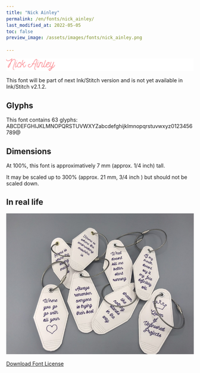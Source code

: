 ```yaml
---
title: "Nick Ainley"
permalink: /en/fonts/nick_ainley/
last_modified_at: 2022-05-05
toc: false
preview_image: /assets/images/fonts/nick_ainley.png

---
```

![Nick Ainley](/assets/images/fonts/nick_ainley.png)

This font will be part of next Ink/Stitch version and is not yet available in Ink/Stitch v2.1.2.

## Glyphs

This font contains 63 glyphs:
ABCDEFGHIJKLMNOPQRSTUVWXYZabcdefghijklmnopqrstuvwxyz0123456789@

## Dimensions

At 100%, this font is approximatively 7 mm (approx. 1/4 inch) tall.

It may be scaled  up to  300% (approx. 21 mm, 3/4 inch ) but should not be scaled down.

## In real life
![Porte Clés](/assets/images/fonts/nick_hainley2.jpg)


[Download Font License](https://github.com/inkstitch/inkstitch/tree/main/fonts/nick_ainley/LICENSE)
